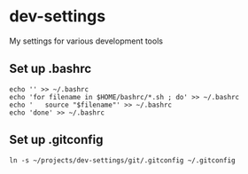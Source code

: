 # dev-settings
My settings for various development tools

## Set up .bashrc
```
echo '' >> ~/.bashrc
echo 'for filename in $HOME/bashrc/*.sh ; do' >> ~/.bashrc
echo '   source "$filename"' >> ~/.bashrc
echo 'done' >> ~/.bashrc

```

## Set up .gitconfig
```
ln -s ~/projects/dev-settings/git/.gitconfig ~/.gitconfig

```
